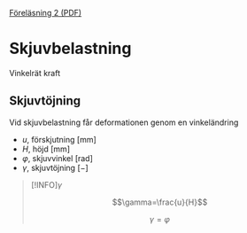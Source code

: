 [Föreläsning 2 (PDF)](PDF/F2.pdf)

# Skjuvbelastning

Vinkelrät kraft

## Skjuvtöjning

Vid skjuvbelastning får deformationen genom en vinkeländring

- $u$, förskjutning $[\text{mm}]$
- $H$, höjd $[\text{mm}]$
- $\varphi$, skjuvvinkel $[\text{rad}]$
- $\gamma$, skjuvtöjning $[-]$


> [!INFO]$\gamma$
> 
> $$\gamma=\frac{u}{H}$$
> 
> $$\gamma=\varphi$$

